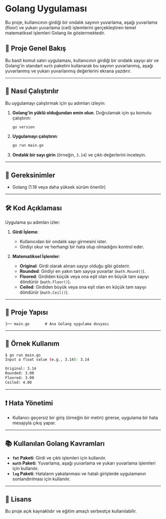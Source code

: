 
# Golang Uygulaması

Bu proje, kullanıcının girdiği bir ondalık sayının yuvarlama, aşağı yuvarlama (floor) ve yukarı yuvarlama (ceil) işlemlerini gerçekleştiren temel matematiksel işlemleri Golang ile göstermektedir.

## 📘 **Proje Genel Bakış**
Bu basit komut satırı uygulaması, kullanıcının girdiği bir ondalık sayıyı alır ve Golang'in standart `math` paketini kullanarak bu sayının yuvarlanmış, aşağı yuvarlanmış ve yukarı yuvarlanmış değerlerini ekrana yazdırır.

---

## 🚀 **Nasıl Çalıştırılır**

Bu uygulamayı çalıştırmak için şu adımları izleyin:

1. **Golang'in yüklü olduğundan emin olun**. Doğrulamak için şu komutu çalıştırın:
   ```bash
   go version
   ```

2. **Uygulamayı çalıştırın**:
   ```bash
   go run main.go
   ```

3. **Ondalık bir sayı girin** (örneğin, `3.14`) ve çıktı değerlerini inceleyin.

---

## 🔧 **Gereksinimler**

- Golang (1.18 veya daha yüksek sürüm önerilir)

---

## 🛠️ **Kod Açıklaması**

Uygulama şu adımları izler:

1. **Girdi İşleme**: 
   - Kullanıcıdan bir ondalık sayı girmesini ister.
   - Girdiyi okur ve herhangi bir hata olup olmadığını kontrol eder.
   
2. **Matematiksel İşlemler**:
   - **Original**: Girdi olarak alınan sayıyı olduğu gibi gösterir.
   - **Rounded**: Girdiyi en yakın tam sayıya yuvarlar (`math.Round()`).
   - **Floored**: Girdiden küçük veya ona eşit olan en büyük tam sayıyı döndürür (`math.Floor()`).
   - **Ceiled**: Girdiden büyük veya ona eşit olan en küçük tam sayıyı döndürür (`math.Ceil()`).

---

## 📂 **Proje Yapısı**

```
├── main.go       # Ana Golang uygulama dosyası
```

---

## 📘 **Örnek Kullanım**

```bash
$ go run main.go
Input a float value (e.g., 3.14): 3.14

Original: 3.14
Rounded: 3.00
Floored: 3.00
Ceiled: 4.00
```

---

## ❗ **Hata Yönetimi**

- Kullanıcı geçersiz bir giriş (örneğin bir metin) girerse, uygulama bir hata mesajıyla çıkış yapar.

---

## 📚 **Kullanılan Golang Kavramları**

- **`fmt` Paketi**: Girdi ve çıktı işlemleri için kullanılır.
- **`math` Paketi**: Yuvarlama, aşağı yuvarlama ve yukarı yuvarlama işlemleri için kullanılır.
- **`log` Paketi**: Hataların yakalanması ve hatalı girişlerde uygulamanın sonlandırılması için kullanılır.

---

## 📜 **Lisans**

Bu proje açık kaynaklıdır ve eğitim amaçlı serbestçe kullanılabilir.
